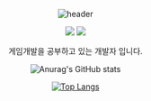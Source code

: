 <div align=center>

![header](https://capsule-render.vercel.app/api?type=wave&color=auto&height=300&section=header&text=SeongYeon%20ReadMe&fontSize=90)

<img src="https://img.shields.io/badge/C++-00599C?style=flat&logo=GitHub&logoColor=white" />
<img src="https://img.shields.io/badge/Unreal-1572B6?style=flat&logo=GitHub&logoColor=white" />
  
  
게임개발을 공부하고 있는 개발자 입니다.


![Anurag's GitHub stats](https://github-readme-stats.vercel.app/api?username=moad6127&show_icons=true&theme=radical)


[![Top Langs](https://github-readme-stats.vercel.app/api/top-langs/?username=moad6127&langs_count=8)](https://github.com/moad6127/github-readme-stats)
</div>
